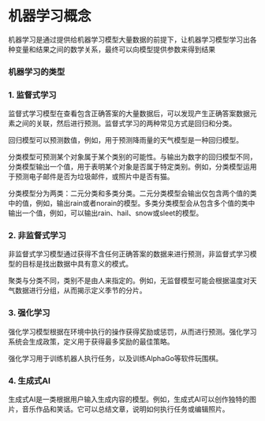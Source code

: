 # 机器学习概念

机器学习是通过提供给机器学习模型大量数据的前提下，让机器学习模型学习出各种变量和结果之间的数学关系，最终可以向模型提供参数来得到结果

### 机器学习的类型

### 1. 监督式学习

监督式学习模型在查看包含正确答案的大量数据后，可以发现产生正确答案数据元素之间的关联，然后进行预测。监督式学习的两种常见方式是回归和分类。

回归模型可以预测数值，例如，用于预测降雨量的天气模型是一种回归模型。

分类模型可预测某个对象属于某个类别的可能性。与输出为数字的回归模型不同，分类模型输出一个值，用于表明某个对象是否属于特定类别。例如，分类模型运用于预测电子邮件是否为垃圾邮件，或照片中是否有猫。

分类模型分为两类：二元分类和多类分类。二元分类模型会输出仅包含两个值的类中的值，例如，输出rain或者norain的模型。多类分类模型会从包含多个值的类中输出一个值，例如，可以输出rain、hail、snow或sleet的模型。

### 2. 非监督式学习

非监督式学习模型通过获得不含任何正确答案的数据来进行预测，非监督式学习模型的目标是找出数据中具有意义的模式。

聚类与分类不同，类别不是由人来指定的。例如，无监督模型可能会根据温度对天气数据进行分组，从而揭示定义季节的分片。

### 3. 强化学习

强化学习模型根据在环境中执行的操作获得奖励或惩罚，从而进行预测。强化学习系统会生成政策，定义用于获得最多奖励的最佳策略。

强化学习用于训练机器人执行任务，以及训练AlphaGo等软件玩围棋。

### 4. 生成式AI

生成式AI是一类根据用户输入生成内容的模型。例如，生成式AI可以创作独特的图片，音乐作品和笑话。它可以总结文章，说明如何执行任务或编辑照片。

